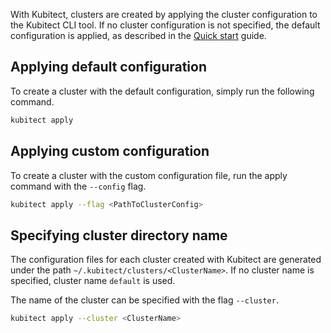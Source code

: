 With Kubitect, clusters are created by applying the cluster configuration to the Kubitect CLI tool.
If no cluster configuration is not specified, the default configuration is applied, as described in the [Quick start](../../../getting-started/quick-start) guide.

## Applying default configuration

To create a cluster with the default configuration, simply run the following command.
```sh
kubitect apply
```

## Applying custom configuration

To create a cluster with the custom configuration file, run the apply command with the `--config` flag.
```sh
kubitect apply --flag <PathToClusterConfig>
```

## Specifying cluster directory name

The configuration files for each cluster created with Kubitect are generated under the path `~/.kubitect/clusters/<ClusterName>`.
If no cluster name is specified, cluster name `default` is used.

The name of the cluster can be specified with the flag `--cluster`.
```sh
kubitect apply --cluster <ClusterName>
```